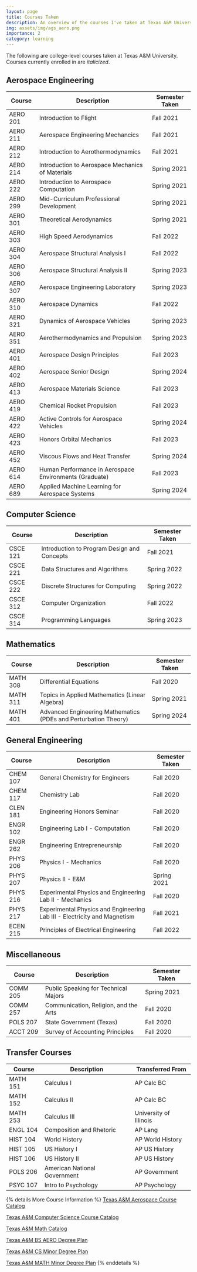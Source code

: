 ```yaml
---
layout: page
title: Courses Taken
description: An overview of the courses I've taken at Texas A&M University
img: assets/img/ags_aero.png
importance: 2
category: learning
---
```


The following are college-level courses taken at Texas A&M University. Courses currently enrolled in are *italicized*.

## Aerospace Engineering

| Course        | Description           | Semester Taken  |
| ------------- |-------------| -----|
| AERO 201 | Introduction to Flight      |    Fall 2021 |
| AERO 211 | Aerospace Engineering Mechancics      |    Fall 2021 |
| AERO 212 | Introduction to Aerothermodynamics     |    Fall 2021 |
| AERO 214 | Introduction to Aerospace Mechanics of Materials    |    Spring 2021 |
| AERO 222 | Introduction to Aerospace Computation      |    Spring 2021 |
| AERO 299 | Mid-Curriculum Professional Development      |    Spring 2021 |
| AERO 301 | Theoretical Aerodynamics      |    Spring 2021 |
| AERO 303 | High Speed Aerodynamics      |    Fall 2022 |
| AERO 304 | Aerospace Structural Analysis I      |    Fall 2022 |
| AERO 306 | Aerospace Structural Analysis II       |    Spring 2023 |
| AERO 307 | Aerospace Engineering Laboratory      |    Spring 2023 |
| AERO 310 |   Aerospace Dynamics   |    Fall 2022 |
| AERO 321 | Dynamics of Aerospace Vehicles      |    Spring 2023 |
| AERO 351 | Aerothermodynamics and Propulsion      |    Spring 2023 |
| AERO 401 | Aerospace Design Principles |   Fall 2023 |
| AERO 402 | Aerospace Senior Design | Spring 2024 |
| AERO 413      | Aerospace Materials Science     |   Fall 2023 |
| AERO 419 | Chemical Rocket Propulsion      |    Fall 2023 |
| AERO 422 | Active Controls for Aerospace Vehicles | Spring 2024 |
| AERO 423 | Honors Orbital Mechanics     |    Fall 2023 |
| AERO 452 | Viscous Flows and Heat Transfer | Spring 2024 |
| AERO 614 | Human Performance in Aerospace Environments (Graduate)   |    Fall 2023 |
| AERO 689 | Applied Machine Learning for Aerospace Systems | Spring 2024



## Computer Science

| Course        | Description           | Semester Taken  |
| ------------- |-------------| -----|
| CSCE 121     | Introduction to Program Design and Concepts |   Fall 2021 |
| CSCE 221      | Data Structures and Algorithms     |   Spring 2022 |
| CSCE 222      | Discrete Structures for Computing     |   Spring 2022 |
| CSCE 312      | Computer Organization     |   Fall 2022 |
| CSCE 314      | Programming Languages     |   Spring 2023 |



## Mathematics

| Course        | Description           | Semester Taken  |
| ------------- |-------------| -----|
| MATH 308     | Differential Equations |   Fall 2020 |
| MATH 311      | Topics in Applied Mathematics (Linear Algebra)  |   Spring 2021 |
| MATH 401 | Advanced Engineering Mathematics (PDEs and Perturbation Theory) | Spring 2024 |



## General Engineering

| Course        | Description           | Semester Taken  |
| ------------- |-------------| -----|
| CHEM 107     | General Chemistry for Engineers |   Fall 2020 |
| CHEM 117      | Chemistry Lab     |   Fall 2020 |
| CLEN 181      | Engineering Honors Seminar     |   Fall 2020 |
| ENGR 102      | Engineering Lab I - Computation     |   Fall 2020 |
| ENGR 262      | Engineering Entrepreneurship     |   Fall 2020 |
| PHYS 206      | Physics I - Mechanics     |   Fall 2020 |
| PHYS 207      | Physics II - E&M     |   Spring 2021 |
| PHYS 216      | Experimental Physics and Engineering Lab II - Mechanics     |   Fall 2020 |
| PHYS 217      | Experimental Physics and Engineering Lab III - Electricity and Magnetism     |   Fall 2021 |
| ECEN 215      | Principles of Electrical Engineering     |   Fall 2022 |



## Miscellaneous

| Course        | Description           | Semester Taken  |
| ------------- |-------------| -----|
| COMM 205     | Public Speaking for Technical Majors |   Spring 2021 |
| COMM 257      | Communication, Religion, and the Arts     |   Fall 2020 |
| POLS 207      | State Government (Texas)     |   Fall 2020 |
| ACCT 209      | Survey of Accounting Principles     |   Fall 2020 |



## Transfer Courses

| Course        | Description           | Transferred From  |
| ------------- |-------------| -----|
| MATH 151     | Calculus I |   AP Calc BC |
| MATH 152      | Calculus II     |   AP Calc BC |
| MATH 253      | Calculus III     |   University of Illinois |
| ENGL 104      | Composition and Rhetoric     |   AP Lang |
| HIST 104     | World History     |   AP World History |
| HIST 105     | US History I     |   AP US History |
| HIST 106     | US History II     |   AP US History |
| POLS 206      | American National Government     |   AP Government |
| PSYC 107      | Intro to Psychology     |   AP Psychology |




{% details More Course Information %}
[Texas A&M Aerospace Course Catalog](https://catalog.tamu.edu/undergraduate/course-descriptions/aero/)

[Texas A&M Computer Science Course Catalog](https://catalog.tamu.edu/undergraduate/course-descriptions/csce/)

[Texas A&M Math Catalog](https://catalog.tamu.edu/undergraduate/course-descriptions/math/)

[Texas A&M BS AERO Degree Plan](https://catalog.tamu.edu/undergraduate/engineering/aerospace/bs/#programrequirementstext)

[Texas A&M CS Minor Degree Plan](https://catalog.tamu.edu/undergraduate/engineering/computer-science/minor/#programrequirementstext)

[Texas A&M MATH Minor Degree Plan](https://catalog.tamu.edu/undergraduate/arts-and-sciences/mathematics/minor/#programrequirementstext)
{% enddetails %}
